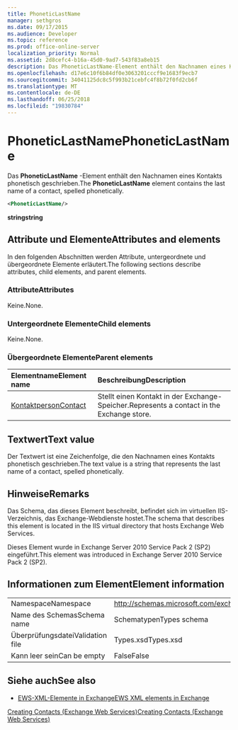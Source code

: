 ```yaml
---
title: PhoneticLastName
manager: sethgros
ms.date: 09/17/2015
ms.audience: Developer
ms.topic: reference
ms.prod: office-online-server
localization_priority: Normal
ms.assetid: 2d8cefc4-b16a-45d0-9ad7-543f83a8eb15
description: Das PhoneticLastName-Element enthält den Nachnamen eines Kontakts phonetisch geschrieben.
ms.openlocfilehash: d17e6c10f6b84df0e3063201cccf9e1683f9ecb7
ms.sourcegitcommit: 34041125dc8c5f993b21cebfc4f8b72f0fd2cb6f
ms.translationtype: MT
ms.contentlocale: de-DE
ms.lasthandoff: 06/25/2018
ms.locfileid: "19830784"
---
```

# <a name="phoneticlastname"></a><span data-ttu-id="a87a2-103">PhoneticLastName</span><span class="sxs-lookup"><span data-stu-id="a87a2-103">PhoneticLastName</span></span>

<span data-ttu-id="a87a2-104">Das **PhoneticLastName** -Element enthält den Nachnamen eines Kontakts phonetisch geschrieben.</span><span class="sxs-lookup"><span data-stu-id="a87a2-104">The **PhoneticLastName** element contains the last name of a contact, spelled phonetically.</span></span> 
  
```XML
<PhoneticLastName/>
```

 <span data-ttu-id="a87a2-105">**string**</span><span class="sxs-lookup"><span data-stu-id="a87a2-105">**string**</span></span>
## <a name="attributes-and-elements"></a><span data-ttu-id="a87a2-106">Attribute und Elemente</span><span class="sxs-lookup"><span data-stu-id="a87a2-106">Attributes and elements</span></span>

<span data-ttu-id="a87a2-107">In den folgenden Abschnitten werden Attribute, untergeordnete und übergeordnete Elemente erläutert.</span><span class="sxs-lookup"><span data-stu-id="a87a2-107">The following sections describe attributes, child elements, and parent elements.</span></span>
  
### <a name="attributes"></a><span data-ttu-id="a87a2-108">Attribute</span><span class="sxs-lookup"><span data-stu-id="a87a2-108">Attributes</span></span>

<span data-ttu-id="a87a2-109">Keine.</span><span class="sxs-lookup"><span data-stu-id="a87a2-109">None.</span></span>
  
### <a name="child-elements"></a><span data-ttu-id="a87a2-110">Untergeordnete Elemente</span><span class="sxs-lookup"><span data-stu-id="a87a2-110">Child elements</span></span>

<span data-ttu-id="a87a2-111">Keine.</span><span class="sxs-lookup"><span data-stu-id="a87a2-111">None.</span></span>
  
### <a name="parent-elements"></a><span data-ttu-id="a87a2-112">Übergeordnete Elemente</span><span class="sxs-lookup"><span data-stu-id="a87a2-112">Parent elements</span></span>

|<span data-ttu-id="a87a2-113">**Elementname**</span><span class="sxs-lookup"><span data-stu-id="a87a2-113">**Element name**</span></span>|<span data-ttu-id="a87a2-114">**Beschreibung**</span><span class="sxs-lookup"><span data-stu-id="a87a2-114">**Description**</span></span>|
|:-----|:-----|
|[<span data-ttu-id="a87a2-115">Kontaktperson</span><span class="sxs-lookup"><span data-stu-id="a87a2-115">Contact</span></span>](contact.md) <br/> |<span data-ttu-id="a87a2-116">Stellt einen Kontakt in der Exchange-Speicher.</span><span class="sxs-lookup"><span data-stu-id="a87a2-116">Represents a contact in the Exchange store.</span></span>  <br/> |
   
## <a name="text-value"></a><span data-ttu-id="a87a2-117">Textwert</span><span class="sxs-lookup"><span data-stu-id="a87a2-117">Text value</span></span>

<span data-ttu-id="a87a2-118">Der Textwert ist eine Zeichenfolge, die den Nachnamen eines Kontakts phonetisch geschrieben.</span><span class="sxs-lookup"><span data-stu-id="a87a2-118">The text value is a string that represents the last name of a contact, spelled phonetically.</span></span>
  
## <a name="remarks"></a><span data-ttu-id="a87a2-119">Hinweise</span><span class="sxs-lookup"><span data-stu-id="a87a2-119">Remarks</span></span>

<span data-ttu-id="a87a2-120">Das Schema, das dieses Element beschreibt, befindet sich im virtuellen IIS-Verzeichnis, das Exchange-Webdienste hostet.</span><span class="sxs-lookup"><span data-stu-id="a87a2-120">The schema that describes this element is located in the IIS virtual directory that hosts Exchange Web Services.</span></span>
  
<span data-ttu-id="a87a2-121">Dieses Element wurde in Exchange Server 2010 Service Pack 2 (SP2) eingeführt.</span><span class="sxs-lookup"><span data-stu-id="a87a2-121">This element was introduced in Exchange Server 2010 Service Pack 2 (SP2).</span></span>
  
## <a name="element-information"></a><span data-ttu-id="a87a2-122">Informationen zum Element</span><span class="sxs-lookup"><span data-stu-id="a87a2-122">Element information</span></span>

|||
|:-----|:-----|
|<span data-ttu-id="a87a2-123">Namespace</span><span class="sxs-lookup"><span data-stu-id="a87a2-123">Namespace</span></span>  <br/> |http://schemas.microsoft.com/exchange/services/2006/types  <br/> |
|<span data-ttu-id="a87a2-124">Name des Schemas</span><span class="sxs-lookup"><span data-stu-id="a87a2-124">Schema name</span></span>  <br/> |<span data-ttu-id="a87a2-125">Schematypen</span><span class="sxs-lookup"><span data-stu-id="a87a2-125">Types schema</span></span>  <br/> |
|<span data-ttu-id="a87a2-126">Überprüfungsdatei</span><span class="sxs-lookup"><span data-stu-id="a87a2-126">Validation file</span></span>  <br/> |<span data-ttu-id="a87a2-127">Types.xsd</span><span class="sxs-lookup"><span data-stu-id="a87a2-127">Types.xsd</span></span>  <br/> |
|<span data-ttu-id="a87a2-128">Kann leer sein</span><span class="sxs-lookup"><span data-stu-id="a87a2-128">Can be empty</span></span>  <br/> |<span data-ttu-id="a87a2-129">False</span><span class="sxs-lookup"><span data-stu-id="a87a2-129">False</span></span>  <br/> |
   
## <a name="see-also"></a><span data-ttu-id="a87a2-130">Siehe auch</span><span class="sxs-lookup"><span data-stu-id="a87a2-130">See also</span></span>



- [<span data-ttu-id="a87a2-131">EWS-XML-Elemente in Exchange</span><span class="sxs-lookup"><span data-stu-id="a87a2-131">EWS XML elements in Exchange</span></span>](ews-xml-elements-in-exchange.md)


[<span data-ttu-id="a87a2-132">Creating Contacts (Exchange Web Services)</span><span class="sxs-lookup"><span data-stu-id="a87a2-132">Creating Contacts (Exchange Web Services)</span></span>](http://msdn.microsoft.com/library/4845917e-70d1-481c-bbd7-011ec6571789%28Office.15%29.aspx)

